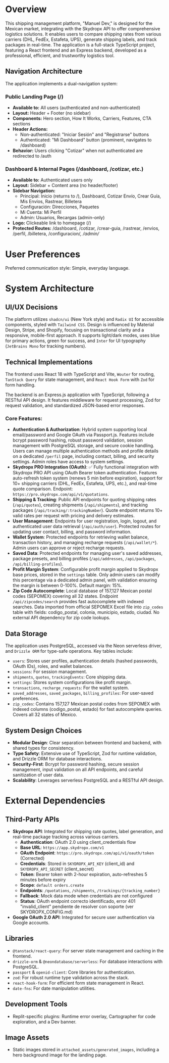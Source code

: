 # Overview

This shipping management platform, "Manuel Dev," is designed for the Mexican market, integrating with the Skydropx API to offer comprehensive logistics solutions. It enables users to compare shipping rates from various carriers (DHL, FedEx, Estafeta, UPS), generate shipping labels, and track packages in real-time. The application is a full-stack TypeScript project, featuring a React frontend and an Express backend, developed as a professional, efficient, and trustworthy logistics tool.

## Navigation Architecture

The application implements a dual-navigation system:

### Public Landing Page (/)
- **Available to:** All users (authenticated and non-authenticated)
- **Layout:** Header + Footer (no sidebar)
- **Components:** Hero section, How It Works, Carriers, Features, CTA sections
- **Header Actions:**
  - Non-authenticated: "Iniciar Sesión" and "Registrarse" buttons
  - Authenticated: "Mi Dashboard" button (prominent, navigates to /dashboard)
- **Behavior:** Users clicking "Cotizar" when not authenticated are redirected to /auth

### Dashboard & Internal Pages (/dashboard, /cotizar, etc.)
- **Available to:** Authenticated users only
- **Layout:** Sidebar + Content area (no header/footer)
- **Sidebar Navigation:**
  - Principal: Inicio (returns to /), Dashboard, Cotizar Envío, Crear Guía, Mis Envíos, Rastrear, Billetera
  - Configuración: Direcciones, Paquetes
  - Mi Cuenta: Mi Perfil
  - Admin: Usuarios, Recargas (admin-only)
- **Logo:** Clickeable link to homepage (/)
- **Protected Routes:** /dashboard, /cotizar, /crear-guia, /rastrear, /envios, /perfil, /billetera, /configuracion/*, /admin/*

# User Preferences

Preferred communication style: Simple, everyday language.

# System Architecture

## UI/UX Decisions

The platform utilizes `shadcn/ui` (New York style) and `Radix UI` for accessible components, styled with `Tailwind CSS`. Design is influenced by Material Design, Stripe, and Shopify, focusing on transactional clarity and a responsive, mobile-first approach. It supports light/dark modes, uses blue for primary actions, green for success, and `Inter` for UI typography (`JetBrains Mono` for tracking numbers).

## Technical Implementations

The frontend uses React 18 with TypeScript and Vite, `Wouter` for routing, `TanStack Query` for state management, and `React Hook Form` with `Zod` for form handling.

The backend is an Express.js application with TypeScript, following a RESTful API design. It features middleware for request processing, Zod for request validation, and standardized JSON-based error responses.

### Core Features:

-   **Authentication & Authorization**: Hybrid system supporting local email/password and Google OAuth via Passport.js. Features include bcrypt password hashing, robust password validation, session management with PostgreSQL storage, and secure cookie handling. Users can manage multiple authentication methods and profile details on a dedicated `/perfil` page, including contact, billing, and security settings. Admin roles have access to system settings.
-   **Skydropx PRO Integration (OAuth)**: ✅ Fully functional integration with Skydropx PRO API using OAuth Bearer token authentication. Features auto-refresh token system (renews 5 min before expiration), support for 10+ shipping carriers (DHL, FedEx, Estafeta, UPS, etc.), and real-time quote comparison. Endpoint: `https://pro.skydropx.com/api/v1/quotations`.
-   **Shipping & Tracking**: Public API endpoints for quoting shipping rates (`/api/quotes`), creating shipments (`/api/shipments`), and tracking packages (`/api/tracking/:trackingNumber`). Quote endpoint returns 10+ valid rates per request with pricing and delivery estimates.
-   **User Management**: Endpoints for user registration, login, logout, and authenticated user data retrieval (`/api/auth/user`). Protected routes for updating user contact, billing, and password information.
-   **Wallet System**: Protected endpoints for retrieving wallet balance, transaction history, and managing recharge requests (`/api/wallet/*`). Admin users can approve or reject recharge requests.
-   **Saved Data**: Protected endpoints for managing user's saved addresses, package presets, and billing profiles (`/api/addresses`, `/api/packages`, `/api/billing-profiles`).
-   **Profit Margin System**: Configurable profit margin applied to Skydropx base prices, stored in the `settings` table. Only admin users can modify this percentage via a dedicated admin panel, with validation ensuring the margin is between 0-100%. Default margin: 15%.
-   **Zip Code Autocomplete**: Local database of 157,127 Mexican postal codes (SEPOMEX) covering all 32 states. Endpoint `/api/zipcodes/search` provides fast autocomplete with indexed searches. Data imported from official SEPOMEX Excel file into `zip_codes` table with fields: codigo_postal, colonia, municipio, estado, ciudad. No external API dependency for zip code lookups.

## Data Storage

The application uses PostgreSQL, accessed via the Neon serverless driver, and `Drizzle ORM` for type-safe operations. Key tables include:
-   `users`: Stores user profiles, authentication details (hashed passwords, OAuth IDs), roles, and wallet balances.
-   `sessions`: For session management.
-   `shipments`, `quotes`, `trackingEvents`: Core shipping data.
-   `settings`: Stores system configurations like profit margin.
-   `transactions`, `recharge_requests`: For the wallet system.
-   `saved_addresses`, `saved_packages`, `billing_profiles`: For user-saved preferences.
-   `zip_codes`: Contains 157,127 Mexican postal codes from SEPOMEX with indexed columns (codigo_postal, estado) for fast autocomplete queries. Covers all 32 states of Mexico.

## System Design Choices

-   **Modular Design**: Clear separation between frontend and backend, with shared types for consistency.
-   **Type Safety**: Extensive use of TypeScript, Zod for runtime validation, and Drizzle ORM for database interactions.
-   **Security-First**: Bcrypt for password hashing, secure session management, input validation on all API endpoints, and careful sanitization of user data.
-   **Scalability**: Leverages serverless PostgreSQL and a RESTful API design.

# External Dependencies

## Third-Party APIs

-   **Skydropx API**: Integrated for shipping rate quotes, label generation, and real-time package tracking across various carriers. 
    - **Authentication**: OAuth 2.0 using client_credentials flow
    - **Base URL**: `https://app.skydropx.com/v1`
    - **OAuth Endpoint**: `https://pro.skydropx.com/api/v1/oauth/token` (Corrected)
    - **Credentials**: Stored in `SKYDROPX_API_KEY` (client_id) and `SKYDROPX_API_SECRET` (client_secret)
    - **Token**: Bearer token with 2-hour expiration, auto-refreshes 5 minutes before expiry
    - **Scope**: `default orders.create`
    - **Endpoints**: `/quotations`, `/shipments`, `/trackings/{tracking_number}`
    - **Fallback**: Mock data mode when credentials are not configured
    - **Status**: OAuth endpoint correcto identificado, error 401 "invalid_client" pendiente de resolver con soporte (ver SKYDROPX_CONFIG.md)
-   **Google OAuth 2.0 API**: Integrated for secure user authentication via Google accounts.

## Libraries

-   `@tanstack/react-query`: For server state management and caching in the frontend.
-   `drizzle-orm` & `@neondatabase/serverless`: For database interactions with PostgreSQL.
-   `passport` & `openid-client`: Core libraries for authentication.
-   `zod`: For robust runtime type validation across the stack.
-   `react-hook-form`: For efficient form state management in React.
-   `date-fns`: For date manipulation utilities.

## Development Tools

-   Replit-specific plugins: Runtime error overlay, Cartographer for code exploration, and a Dev banner.

## Image Assets

-   Static images stored in `attached_assets/generated_images`, including a hero background image for the landing page.
